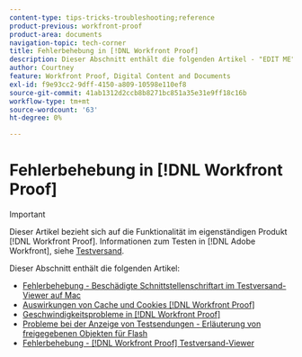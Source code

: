 ```yaml
---
content-type: tips-tricks-troubleshooting;reference
product-previous: workfront-proof
product-area: documents
navigation-topic: tech-corner
title: Fehlerbehebung in [!DNL Workfront Proof]
description: Dieser Abschnitt enthält die folgenden Artikel - "EDIT ME".
author: Courtney
feature: Workfront Proof, Digital Content and Documents
exl-id: f9e93cc2-9dff-4150-a809-10598e110ef8
source-git-commit: 41ab1312d2ccb8b8271bc851a35e31e9ff18c16b
workflow-type: tm+mt
source-wordcount: '63'
ht-degree: 0%

---
```


# Fehlerbehebung in [!DNL Workfront Proof]

>[!IMPORTANT]
>
>Dieser Artikel bezieht sich auf die Funktionalität im eigenständigen Produkt [!DNL Workfront Proof]. Informationen zum Testen in [!DNL Adobe Workfront], siehe [Testversand](../../../review-and-approve-work/proofing/proofing.md).

Dieser Abschnitt enthält die folgenden Artikel:

* [Fehlerbehebung - Beschädigte Schnittstellenschriftart im Testversand-Viewer auf Mac](../../../workfront-proof/wp-tech-corner/troubleshooting/corrupted-interface-font-pv-mac.md)
* [Auswirkungen von Cache und Cookies [!DNL Workfront Proof]](../../../workfront-proof/wp-tech-corner/troubleshooting/how-cache-cookies-affect-pv.md)
* [Geschwindigkeitsprobleme in [!DNL Workfront Proof]](../../../workfront-proof/wp-tech-corner/troubleshooting/speed-issue.md)
* [Probleme bei der Anzeige von Testsendungen - Erläuterung von freigegebenen Objekten für Flash](../../../workfront-proof/wp-tech-corner/troubleshooting/view-proof-flash-shared-object.md)
* [Fehlerbehebung - [!DNL Workfront Proof] Testversand-Viewer](../../../workfront-proof/wp-tech-corner/troubleshooting/proofing-viewer.md)
